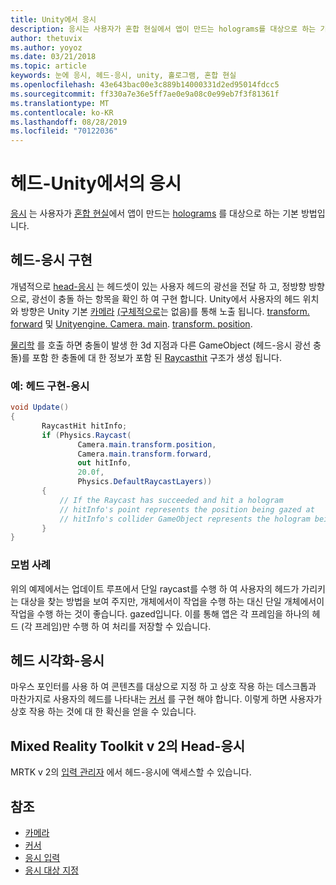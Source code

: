 ```yaml
---
title: Unity에서 응시
description: 응시는 사용자가 혼합 현실에서 앱이 만드는 holograms를 대상으로 하는 기본 방법입니다.
author: thetuvix
ms.author: yoyoz
ms.date: 03/21/2018
ms.topic: article
keywords: 눈에 응시, 헤드-응시, unity, 홀로그램, 혼합 현실
ms.openlocfilehash: 43e643bac00e3c889b14000331d2ed95014fdcc5
ms.sourcegitcommit: ff330a7e36e5ff7ae0e9a08c0e99eb7f3f81361f
ms.translationtype: MT
ms.contentlocale: ko-KR
ms.lasthandoff: 08/28/2019
ms.locfileid: "70122036"
---
```

# <a name="head-gaze-in-unity"></a>헤드-Unity에서의 응시

[응시](gaze.md) 는 사용자가 [혼합 현실](mixed-reality.md)에서 앱이 만드는 [holograms](hologram.md) 를 대상으로 하는 기본 방법입니다.


## <a name="implementing-head-gaze"></a>헤드-응시 구현

개념적으로 [head-응시](gaze.md) 는 헤드셋이 있는 사용자 헤드의 광선을 전달 하 고, 정방향 방향으로, 광선이 충돌 하는 항목을 확인 하 여 구현 합니다. Unity에서 사용자의 헤드 위치와 방향은 Unity 기본 [카메라](camera-in-unity.md) [(구체적으로](http://docs.unity3d.com/ScriptReference/Camera-main.html)는 없음)를 통해 노출 됩니다. [transform. forward](http://docs.unity3d.com/ScriptReference/Transform-forward.html) 및 [Unityengine. Camera. main](http://docs.unity3d.com/ScriptReference/Camera-main.html). [transform. position](http://docs.unity3d.com/ScriptReference/Transform-position.html).

[물리학](http://docs.unity3d.com/ScriptReference/Physics.Raycast.html) 를 호출 하면 충돌이 발생 한 3d 지점과 다른 GameObject (헤드-응시 광선 충돌)를 포함 한 충돌에 대 한 정보가 포함 된 [Raycasthit](http://docs.unity3d.com/ScriptReference/RaycastHit.html) 구조가 생성 됩니다.

### <a name="example-implement-head-gaze"></a>예: 헤드 구현-응시

```cs
void Update()
{
       RaycastHit hitInfo;
       if (Physics.Raycast(
               Camera.main.transform.position,
               Camera.main.transform.forward,
               out hitInfo,
               20.0f,
               Physics.DefaultRaycastLayers))
       {
           // If the Raycast has succeeded and hit a hologram
           // hitInfo's point represents the position being gazed at
           // hitInfo's collider GameObject represents the hologram being gazed at
       }
}
```

### <a name="best-practices"></a>모범 사례

위의 예제에서는 업데이트 루프에서 단일 raycast를 수행 하 여 사용자의 헤드가 가리키는 대상을 찾는 방법을 보여 주지만, 개체에서이 작업을 수행 하는 대신 단일 개체에서이 작업을 수행 하는 것이 좋습니다. gazed입니다. 이를 통해 앱은 각 프레임을 하나의 헤드 (각 프레임)만 수행 하 여 처리를 저장할 수 있습니다.

## <a name="visualizing-head-gaze"></a>헤드 시각화-응시

마우스 포인터를 사용 하 여 콘텐츠를 대상으로 지정 하 고 상호 작용 하는 데스크톱과 마찬가지로 사용자의 헤드를 나타내는 [커서](cursors.md) 를 구현 해야 합니다. 이렇게 하면 사용자가 상호 작용 하는 것에 대 한 확신을 얻을 수 있습니다.

## <a name="head-gaze-in-the-mixed-reality-toolkit-v2"></a>Mixed Reality Toolkit v 2의 Head-응시
MRTK v 2의 [입력 관리자](https://microsoft.github.io/MixedRealityToolkit-Unity/Documentation/Input/Overview.html) 에서 헤드-응시에 액세스할 수 있습니다.

## <a name="see-also"></a>참조
* [카메라](camera-in-unity.md)
* [커서](cursors.md)
* [응시 입력](gaze.md)
* [응시 대상 지정](gaze-targeting.md)
